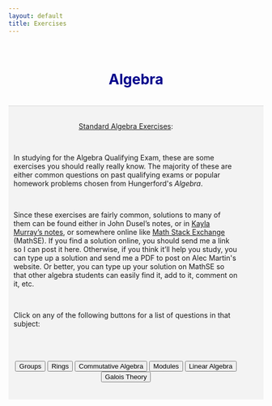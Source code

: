 ```yaml
---
layout: default
title: Exercises
---
```


<!-- Allows for LaTeX writing -->
<script type="text/javascript" async
	src="https://cdnjs.cloudflare.com/ajax/libs/mathjax/2.7.1/MathJax.js?
	config=TeX-AMS-MML_HTMLorMML">
</script>
<!-- <script type="text/javascript" async
	src="https://cdnjs.cloudflare.com/ajax/libs/mathjax/2.7.7/MathJax.js?config=default">
</script> -->
<script>
	function showDiv(myVar) {
		var x = document.getElementById(myVar);
		if (x.style.display === "none") {
			x.style.display = "block";
		} else {
			x.style.display = "none";
		}
	}
</script>


<br>
<h1 align=center style="color: darkblue">Algebra</h1>
<br>






<div style="border-top: 1px solid #d5d5d5"></div>
<div style="background-color: #f3f3f3; ">
	<br/>
	<style>
		table, th, td { border: 1px solid black; border-collapse: collapse; background: #ffffff; margin-top: 50px; margin-bottom:50px; }
		th, td { padding: 10px; }
	</style>
	<div align=center style="margin-left:10px; margin-right:50px;">
		<p><u>Standard Algebra Exercises</u>:</p><br>
		<div align=left>
			<p>In studying for the Algebra Qualifying Exam, these are some exercises you should really really know. The majority of these are either common questions on past qualifying exams or popular homework problems chosen from Hungerford's <i>Algebra</i>.</p>
			<br>
			<p>Since these exercises are fairly common, solutions to many of them can be found either in John Dusel’s notes, or in <a href="murray-qual-binder.pdf">Kayla Murray’s notes</a>, or somewhere online like <a href="">Math Stack Exchange</a> (MathSE). If you find a solution online, you should send me a link so I can post it here. Otherwise, if you think it’ll help you study, you can type up a solution and send me a PDF to post on Alec Martin's website. Or better, you can type up your solution on MathSE so that other algebra students can easily find it, add to it, comment on it, etc.</p>
			<br>
			<p>Click on any of the following buttons for a list of questions in that subject:</p>
			<br>
		</div>
		<br>
		<br>
		<input type="button" name="answer" value="Groups" onclick="showDiv('AlgGroups')" />
		<div id="AlgGroups" align=left style="display:none; margin-left:40px;" class="answer_list" >
			<h3>Group Theory</h3>
			<br>
			<ol style="list-style-position: inside; margin-left:30px;">
				<li>Suppose that \(G\) has a subgroup \(H\) of finite index. Prove that the number of left cosets of \(H\) in \(G\) is the same as the number of right cosets.</li><br>
				<li>Consider a finite group \(G\) and \(N \triangleleft G\).
					<ol type="a" style="list-style-position: inside; margin-left:30px;">
						<li>For \(g∈G\), prove that the order of \(gN\) in \(G/N\) divides the order of \(g\) in \(G\).</li>
						<li>For a subgroup \(H\) of \(G\), prove that if \(|H|\) and \([G:N]\) are relatively prime, then \(H\) is a subgroup of \(N\).</li>
						<li>Prove that if \(|N|\) and \([G:N]\) are relatively prime, then \(N\) is the only subgroup of \(G\) with order \(|N|\).</li>
					</ol>
				</li><br>
				<li>Prove that a subgroup of index two must be normal.</li><br>
				<li>Can you find examples of a groups \(K\), \(H\), and \(G\) such that \(H \triangleleft G\) and \(K \triangleleft H\), but \(K\) is not normal in \(G\)?</li><br>
				<li>What's a finite group G with normal subgroups A and B such that
				<ol type="a" style="list-style-position: inside; margin-left:30px;">
						<li>\(A \cong B\) but \(G/A \ncong G/B\)?</li>
						<li>\(A \ncong B\) but \(G/A \cong G/B\)?</li>
					</ol>
				</li><br>
				<li>Prove that every (nontrivial) subgroup of \(\mathbb{Z}\) is cyclic.</li><br>
				<li>Let \(G\) be an abelian group, and let \(H\) be a subgroup of \(G\). Prove that if there is a homomorphism \( \varphi : G \to H\) such that \(\varphi\) restricted to \(H\) is the identity, then \(G \cong H \times \ker\varphi\).</li><br>
				<li>Suppose that \(\sigma \in S_n\) is given in cyclic notation as \((i_1 i_2 \cdots i_m)\). For \(\tau \in S_n\) prove that \(\tau\sigma\tau^{-1} = (\tau(i_1)\tau(i_2) \cdots \tau(i_m))\).</li><br>
				<li>An element of \(S_n\) may be written as a product of transpositions. Among all such ways of writing an element as a product of transpositions, there is a minimal number of transpositions necessary to write that element. For any \(n\), what is the maximum number over all elements of \(S_n\) of this minimal number of transpositions that you need to write that element?</li><br>
				<li>For a finitely generated abelian group \(G\), recall the definition of the <i>invariant factors</i> of \(G\) and of the <i>elementary divisors</i> of \(G\). For an abelian group of the following orders, write down every possibility for its list of invariant factors and elementary divisors.\[165 \quad 180 \quad 128\]</li><br>
				<li>Prove that if \(G\) is a finite noncyclic abelian group, then \(Aut(G)\) is not abelian.</li><br>
				<li>For a group \(G\) acting on a set \(X\), for an element \(x \in X\) recall the definition of the <i>orbit</i> of \(x\), denoted \(G.x\), and of the <i>stabilizer</i> of \(x\), denoted \(G_x\). Prove that \(|G.x| = [G:G_x]\).</li><br>
				<li>What is the definition of an inner automorphism of a group? Prove that the group of inner automorphisms of a group \(G\) form a normal subgroup of \(Aut(G)\). Furthermore prove that the group of inner automorphisms is isomorphic to \(G/Z(G)\), where \(Z(G)\) denotes the center of \(G\).</li><br>
				<li>Prove that if a group contains an element of order greater than two, then it must have a nontrivial automorphism.</li><br>
				<li>Prove that \(G/Z(G)\) is cyclic if and only if \(G\) is abelian.</li><br>
				<li>Related to the previous question, prove that \(Aut(G)\) being cyclic means \(G\) is abelian. What's an example of an abelian group with non-cyclic automorphism group? (<a href="https://math.stackexchange.com/questions/33254/showing-that-a-cyclic-automorphism-group-makes-a-finite-group-abelian">MathSE</a>)</li><br>
				<li>For a group \(G\) and a subgroup \(H\) of \(G\) of finite index, prove that there must exist a normal subgroup \(N\) of \(G\) contained in \(H\) that also has finite index. (<a href="https://math.stackexchange.com/questions/88719/a-group-g-with-a-subgroup-h-of-index-n-has-a-normal-subgroup-k-subset-h">MathSE</a>)</li><br>
				<li>A variation on the previous exercise: If \(G\) is a finite simple group with a subgroup \(H\) of index \(n\), show that \(G\) is isomorphic to a subgroup of \(S_n\).</li><br>
				<li>For a finite group \(G\) with subgroup \(H\) of index \(p\), if \(p\) is the smallest prime divisor of \(|G|\), then \(H\) must be normal in \(G\). (<a href="https://math.stackexchange.com/questions/164244/normal-subgroup-of-prime-index">MathSE</a>)</li><br>
				<li>Prove that a finite \(p\)-group has nontrivial center.</li><br>
				<li>Prove that if \(|G|=p^n\) for some prime integer \(p\), then \(Z(G)\) is nontrivial.</li><br>
				<li>Prove that for a normal Sylow \(p\)-subgroup \(P\) of a finite group \(G\), and an endomorphism \(\phi\) of \(G\), that \(\phi(P)\) is a subgroup of \(P\). Is this true if \(G\) is infinite?</li><br>
				<li>Prove that if \(|G| = p^2\) for some prime integer \(p\), then \(G\) is abelian.</li><br>
				<li>Suppose that \(p\) and \(q\) are prime integers such that \(p > q\). Prove that if \(|G|=p^n q\), then \(G\) cannot be simple.</li><br>
				<li>Show that a group of any of the following orders cannot be simple. (<a href="https://math.stackexchange.com/questions/280657/non-abelian-simple-group-of-order-120">MathSE</a>)\[105 \quad 120 \quad 200 \quad 250\]</li><br>
				<li>For a group \(G\), what is the definition of its commutator subgroup? Denote the commutator subgroup as \(G'\). Prove that \(G'\) is normal in \(G\), and show that for any abelian group \(A\), a homomorphism \(G \to A\) must factor through the quotient \(G/G'\).</li><br>
				<li>Recall what it means for a group to be <i>nilpotent</i> and what it means for a group to be <i>solvable</i>. Prove that a nilpotent group is solvable. (See Hungerford Chapter II, Section 7, Exercises 3 and 4 for an different characterizations of solvability and nilpotency that make this proof easier.)</li><br>
				<li>Prove that every subgroup and every homomorphic image of a solvable group is solvable.</li><br>
				<li>If \(N\) is normal in \(G\) and both \(N\) and \(G/N\) are solvable, prove that \(G\) is solvable too.</li><br>
			</ol>
			<br>
			<br>
		</div>
		<input type="button" name="answer" value="Rings" onclick="showDiv('AlgRings')" />
		<div id="AlgRings" align=left style="display:none; margin-left:40px;" class="answer_list" >
			<h3>Ring Theory</h3>
			<br>
			<ol style="list-style-position: inside; margin-left:30px;">
				<li>Prove that a finite integral domain is in fact a field.</li><br>
				<li>Recall what it means for an element of a ring to be <i>nilpotent</i>. For a commutative unital ring \(R\), prove that the set of nilpotent elements forms an ideal.</li><br>
				<li>Prove that if \(R\) is commutative and both \(a\) and \(b\) in \(R\) are nilpotent, the their sum \(a + b\) is nilpotent. Why do we need \(R\) to be commutative?</li><br>
				<li>Let \(R\) be a field of characteristic \(p \neq 0\). Show that the Frobenius map (\(r \mapsto r^p\)) is an isomorphism</li><br>
				<li>What is an example of an integral domain \(R\) and ideals \(I\) and \(J\) such that \(IJ \neq I \cap J\)?</li><br>
				<li>In a commutative unital ring, prove that maximal ideas are prime. Prove that the converse is true if your ring is a PID.</li><br>
				<li>In the category of commutative unital rings, give an example of a
					<ol type="a" style="list-style-position: inside; margin-left:30px;">
						<li>Ring that is not an Integral Domain.</li>
						<li>Integral Domain that is not a GCD Domain.</li>
						<li>Integral Domain that is not a UFD. (Bonus points if your example is a GCD Domain.)</li>
						<li>UFD that is not a PID.</li>
						<li>PID that is not a Euclidian Domain.</li>
						<li>Euclidean Domain that is not a Field.</li>
					</ol>
				</li><br>
				<li>For a commutative unital ring \(R\), an ideal \(M\) is maximal if and only if for each \(r \in R\setminus M\) there is some \(s \in R\) such that \(1 − rs \in M\).</li><br>
				<li>Recall the definition of an <i>idempotent</i> element of a ring and of a <i>central element</i> of a ring. Two elements \(a\) and \(b\) of a ring are <i>orthogonal</i> if \(ab = 0\). If \(R\) is a unital ring with idempotent element \(e\),
					<ol type="a" style="list-style-position: inside; margin-left:30px;">
						<li>then the element \(1-e\) is also idempotent,</li>
						<li>and if \(e\) is a central element of \(R\), then \(eR\) and \((1−e)R\) are ideals such that \(R = eR \times (1-e)R\).</li>
						<li>More generally, there are ideals \(\{J_i\}_{i \in 1, \cdots, n}\) of \(R\) such that \(R\) can be written as an <i>internal</i> direct sum of the \(J_i\), i.e. \(R = J_1 \oplus \cdots \oplus J_n\), if and only if \(R\) contains orthogonal central idempotents \(\{e_i\}_{i \in 1, \cdots, n}\) such that \(e_1 + \cdots + e_n = 1\) and \(J_i = e_i R\) for \(i \in \{1,…,n\}\).
						This is called the Peirce decomposition of a ring.</li>
					</ol>
				</li><br>
				<li>Recall the definition of a <i>local ring</i>. Prove that a commutative unital ring \(R\) is local if and only if for all \(a,b \in R\) we have that \(a + b = 1\) implies that either \(a\) or \(b\) is a unit.</li><br>
				<li>Prove that \(R\) is local if every non-unit of \(R\) is nilpotent.</li><br>
				<li>For a unital ring \(R\) of characteristic \(p\), let \(a\) be a nilpotent element of \(R\). Prove that \(a + 1\) is unipotent (that some power of \(a + 1\) equals \(1\)).</li><br>
				<li>What’s an example of an integral domain \(R\) with non-maximal ideal \(I\) such that \(char R = 0\) but \(char R/I \neq 0\)?</li><br>
				<li>For a commutative unital ring \(R\), suppose that \(f = a_nx^n + a_{n−1}x^{n−1} + \cdots + a_0\) is a zero divisor in \(R[x]\). Prove that there exists some \(b \in R\) such that \(b a_n = b a_{n-1}  = \cdots = b a_0 = 0\).</li><br>
				<li>For a commutative unital ring \(R\) and polynomial \(f = a_nx^n + a_{n−1}x^{n−1} + \cdots + a_0 \in R[x]\), \(f\) is a unit in \(R[x]\) if and only if \(a_0\) is a unit in \(R\) and \(a_1, \cdots, a_n\) are nilpotent.</li><br>
				<li>Suppose \(R\) is a ring such that \(r^2 = r\) for all \(r \in R\). Prove
					<ol type="a" style="list-style-position: inside; margin-left:30px;">
						<li>every element is its own additive inverse.</li>
						<li>\(R\) is commutative.</li>
						<li>every finitely generated ideal is principal. (<a href="https://math.stackexchange.com/questions/110329/finitely-generated-ideals-in-a-boolean-ring-are-principal-why">MathSE</a>)</li>
						<li>every prime ideal is maximal.</li>
					</ol>
				</li><br>
				<li>For indeterminates \(x\) and \(y\) and a field \(k\), prove that \((x,y)\) is not a principal ideal of \(k[x,y]\).</li><br>
			</ol>
			<br>
			<br>
		</div>
		<input type="button" name="answer" value="Commutative Algebra" onclick="showDiv('AlgComm')" />
		<div id="AlgComm" align=left style="display:none; margin-left:40px;" class="answer_list" >
			<h3>Commutative Algebra</h3>
			<br>
			<ol style="list-style-position: inside; margin-left:30px;">
				<li>Prove that these three characterizations of \(\text{Rad}(I)\), the <i>radical</i> of an ideal \(I\) of a commutative unital ring \(R\), are equivalent. The first one is the usual definition.
					<ol type="a" style="list-style-position: inside; margin-left:30px;">
						<li>\(\text{Rad}(I) = \{r \in R : r^n \in I, n \in \mathbb{N}\}\)</li>
						<li>\(\text{Rad}(I)\) is the intersection of all prime ideals of \(R\) that contain \(I\).</li>
						<li>\(\text{Rad}(I)\) is the pre-image of the ideal of nilpotent elements in \(R/I\).</li>
					</ol>
				It would be a good idea to prove that \(\text{Rad}(I)\) is an honest ideal of \(R\) directly from the first of these characterizations.
				</li><br>
				<li>For a multiplicative subset \(S\) of a commutative unital ring \(R\), and an ideal \(I\) of \(R\), prove that \(S^{-1} \text{Rad}(I) = \text{Rad}(S^{-1}I)\).</li><br>
				<li>What’s an example of a Noetherian integral domain that is not a PID?</li><br>
				<li>For a commutative unital ring \(R\), let \(I\) be a <i>primary</i> ideal of \(R\), which means that for \(a,b \in R\) such that \(ab \in I\), either \(a \in I\) or \(b^n \in I\) for some \(n \in N\). Let \(S\) be a multiplicative subset of \(R\) such that \(S \cap I = \emptyset\). Prove that \(S^{-1}I\) is a primary ideal of \(S^{−1}R\).</li><br>
				<li>For a commutative unital ring \(R\) and proper ideal \(I\) of \(R\), prove that \(I\) is a primary ideal if and only if the zero divisors in \(R/I\) are all nilpotent.</li><br>
				<li>For a commutative unital ring \(R\), let \(S\) be a saturated multiplicative subset \(R\), so for \(x,y \in R\) we have that if \(xy \in S\) then \(x,y \in S\). Prove that \(R \setminus S\) is a union of prime ideals of \(R\)</li><br>
				<li>For a commutative unital ring \(R\), prove that the set of zero divisors of \(R\) is a union of prime ideals.</li><br>
			</ol>
			<br>
			<br>
		</div>
		<input type="button" name="answer" value="Modules" onclick="showDiv('AlgMods')" />
		<div id="AlgMods" align=left style="display:none; margin-left:40px;" class="answer_list" >
			<h3>Modules</h3>
			<br>
			<ol style="list-style-position: inside; margin-left:30px;">
				<li>Recall what it means for arbitrary extension of rings, \(A \subset B\), to be <i>finite</i> and <i>free</i>.
					<ol type="a" style="list-style-position: inside; margin-left:30px;">
						<li>Let \(\{b_1, \cdots, b_n\}\) be a free basis for \(A \subset B\). If \(b = a_1b_1 + \cdots + a_nb_n\) for each \(a_i \in A\) and some \(a_s\) is a unit, show one may replace \(b_s\) with \(b\) to obtain another free basis.</li>
						<li>Show that the natural inclusion \(\mathbb{Q}[x] \hookrightarrow \mathbb{Q}[x,y]/\langle y^3 - x^2 y^2 + 7xy - 11x^{100} \rangle\) is finite and free.</li>
						<li>Show that \(\mathbb{F}_p[x^p] \subset \mathbb{F}_p[x]\) is finite and free. What's the canonical free basis for this extension?</li>
						<li>Let \(R = \mathbb{F}_p[x_1, \cdots, x_n]\). Then each extension in \(\cdots \subset R^{p^k} \subset \cdots \subset R^{p^2} \subset R^p \subset R \subset R^{1/p} \subset \cdots\) is finite and free.</li>
					</ol>
				</li><br>
				<li>For unital ring \(R\), recall what it means for a unitary \(R\)-module to be <i>simple</i>. Prove that a simple \(R\)-module \(M\) must be cyclic, and that the ring \(\text{End}_R(M)\) is a division ring. What about the converse? Is it true that if \(\text{End}_R(M)\) is a division ring then \(M\) must be simple?</li><br>
				<li>For a commutative unital ring \(R\) and left \(R\)-modules \(M\) and \(N\), does \(\text{Hom}_R(M,N)\) have any sort of \(R\)-module structure? Is it necessary to assume that \(R\) is commutative? What if \(M\) is a right \(R\)-module instead? (<a href="https://math.stackexchange.com/questions/637807/why-is-operatornamehomm-n-not-necessarily-an-r-module">MathSE</a>)</li><br>
				<li>For a ring \(R\), consider the commutative diagram
				$$\require{AMScd} \begin{CD}
				0 @>>> A @>{f_1}>> B @>{f_2}>> C @>>> 0\\
				@. @. @V{\phi_2}VV @. @.\\
				0 @>>> X @>{g_1}>> Y @>{g_2}>> Z @>>> 0\\
				\end{CD}$$
				in the category of \(R\)-modules such that the top and bottom rows are exact. Suppose that there is a some map \(\phi_1 \in \text{Hom}_R(A,X)\) such that \(\phi_2 \circ f_1 = g_1 \circ \phi_1\). Prove that there exists some map \(\phi_3 \in \text{Hom}_R(C,Z)\) such that \(\phi_3 \circ f_2 = g_2 \circ \phi_2\).</li><br>
				<li>Suppose that \(P\) is a projective \(R\)-module, and is the homomorphic image of some \(R\)-module \(M\). Prove that \(P\) is isomorphic to a direct summand of \(M\). What is the analogous fact to this one concerning injective \(R\)-modules?</li><br>
				<li>For a unital ring \(R\), in the category \(R-\text{Mod}\), a free module is projective.</li><br>
				<li>More generally than the previous problem, consider the three following adjectives that could describe an \(R\)-module: \(\text{free} \quad \text{projective} \quad \text{torsion-free}\)<br>
				Which of these properties of an \(R\)-module imply another, and which don't? Provide proofs and counterexamples.</li><br>
				<li>Prove that a direct sum of \(R\)-modules \(\oplus_{i \in I} P_i\) is projective if and only if each \(P_i\) is projective.</li><br>
				<li>Prove that \(\mathbb{Q}\) is not a projective \(\mathbb{Z}\)-module. What is an example of a projective \(\mathbb{Z}\)-module?</li><br>
				<li>Recall the definition of a \(\mathbb{Z}\)-module (abelian group) being <i>divisible</i>. Prove that a unitary \(\mathbb{Z}\)-module is injective if an only if it is divisible.</li><br>
				<li>Suppose that in the category \(R\)-mod, for any object \(D\) the functor \(\text{Hom}_R(D,−)\) preserves the exactness of the sequence \[0 \to A \to B \to C \to 0.\] Prove that this sequence must split. Prove the converse of this statement too.</li><br>
				<li>For a unital ring \(R\) and a unitary left \(R\)-module \(M\), write out the details of the left \(R\)-module isomorphism \(M \cong \text{Hom}_R(R,M)\).</li><br>
				<li>For a left \(R\)-module \(M\), write down the details of the natural homomorphism of \(R\)-modules \(\theta_M : A \to A^{**}\). Prove that \(\theta_M\) is an isomorphism if \(R\) is unital and \(M\) is free with finite basis over \(R\).</li><br>
				<li>For a homomorphism of left \(R\)-modules \(f: M \to N\), write down the details of the natural map \(f^∗: M^{∗∗} \to N^{∗∗}\) such that the following diagram commutes:
					$$ \require{AMScd} \begin{CD}
					M @>{\theta_M}>> M^{\ast\ast}\\
					@V{f}VV @VV{f^\ast}V\\
					N @>{\theta_N}>> N^{\ast\ast}\\
					\end{CD} $$</li><br>
				<li>For a unital ring \(R\) and a unitary left \(R\)-module \(M\), write out the details of the left \(R\)-module isomorphism \(R \otimes_R M \cong M\).</li><br>
				<li>Let \(R\) be a PID and suppose \(V\) and \(W\) are (not fully torsion) finite dimensional modules over \(R\). Show the following:
					<ol type="a" style="list-style-position: inside; margin-left:30px;">
						<li>\(\text{dim}(V \oplus W) = \text{dim}(V) + \text{dim}(W)\)</li>
						<li>\(\text{dim}(V \otimes W) = \text{dim}(V) \text{dim}(W)\)</li>
					</ol></li><br>
				<li>For integers \(m\) and \(n\), write out the details of the \(\mathbb{Z}\)-bimodule isomorphism \(\mathbb{Z}/(m) \otimes_\mathbb{Z} \mathbb{Z}/(n) \cong \mathbb{Z}/(m,n)\). (<a href="https://math.stackexchange.com/questions/72284/proof-of-mathbbz-m-mathbbz-otimes-mathbbz-mathbbz-n-mathbbz">MathSE</a>)</li><br>
				<li>Let \(S\) be a two-sided ideal of a ring \(R\) and let \(SM\) denote the abelian subgroup of an \(R\)-module \(M\) generated by elements of the form \(sm\) for \(s \in S\) and \(m \in M\). Show that \(SM\) is an honest submodule of \(M\), describe the natural left \(R\)-module structure on \((R/S) \otimes_R M\), and show that \((R/S)\otimes_R M \cong M/SM\) as left \(R\)-modules.</li><br>
				<li>Suppose that \(A\) and \(A'\) are left \(R\)-modules and \(B\) and \(B'\) are right \(R\)-modules. Take \(f \in Hom(A,A')\) and \(g \in \text{Hom}(B,B')\). Is it necessarily true that \[\ker(f \otimes g) \cong (\ker f \otimes B) + (A \otimes \ker g)?\]</li><br>
				<li>Give examples of a commutative ring \(R\), of \(R\)-modules \(M\), \(M'\), and \(N\), and of a map \(f \in \text{Hom}(M,M')\) such that
					<ol type="a" style="list-style-position: inside; margin-left:30px;">
						<li>\(f\) is injective, but \(1 \otimes f : N \otimes M \to N \otimes M'\) is not injective.</li>
						<li>\(f\) is surjective, but \(f^∗ :\text{Hom}(N,M) \to \text{Hom}(N,M')\), where \(f^∗(h) = f \circ h\), is not surjective.</li>
					</ol></li><br>
				<li>For a ring \(R\) and left \(R\)-modules \(M\) and \(N\), write down the details of the homomorphism of abelian groups \(M^∗ \otimes_R N \to \text{Hom}_R(M,N)\). Prove that this homomorphism is an isomorphism if \(R\) is a field and \(M\) and \(N\) are finite-dimensional vector spaces over \(R\).</li><br>
				<li>Let \(R\) be an integral domain. For an \(R\)-module \(M\), define \(\tau(M) = \{m \in M : \mathcal{O}_m \neq \emptyset\}\), where \(\mathcal{O}_m\) is the annihilator of \(m\) in \(R\). Prove that \(\tau\) induces a left-exact functor from \(R\)-mod to the category of torsion \(R\)-modules, where \(M \mapsto \tau(M)\) and \(f \mapsto f\mid_{\tau(M)}\). Why do we need the assumption that \(R\) is an integral domain?</li><br>
				<li>Let \(R\) be a PID, and let \(M\) be a unitary left \(R\)-module. For \(s \in R\) recall the definition of a couple of our favorite submodules of \(M\): \(sM = \{sm : m \in M\}\) and \(M[s] = \{ m \in M : sm = 0 \}\). Let \(p\) be a prime element of \(R\). Additionally, recall the definition of a <i>cyclic</i> \(R\)-module, and let \(N\) be a cyclic \(R\)-module of order \(r \in R\).
					<ol type="a" style="list-style-position: inside; margin-left:30px;">
						<li>What is the natural way to define \(M/pM\) as a vector space over \(R/(p)\)?</li>
						<li>What is the natural way to define \(M[p]\) as a vector space over \(R/(p)\)?</li>
						<li>Supposing \(s\) is relatively prime to \(r\), prove that \(sN = N\) and \(N[s] = 0\).</li>
						<li>Suppose \(s\) divides \(r\), so there is some \(k\) such that \(sk = r\). Prove that \(sN \cong R/(k)\) and \(N[s] \cong R/(s)\).</li>
					</ol>
				</li><br>
			</ol>
			<br>
			<br>
		</div>
		<input type="button" name="answer" value="Linear Algebra" onclick="showDiv('AlgLinAlg')" />
		<div id="AlgLinAlg" align=left style="display:none; margin-left:40px;" class="answer_list" >
			<h3>Linear Algebra</h3>
			<br>
			<ol style="list-style-position: inside; margin-left:30px;">
				<li>For a division ring \(D\), let \(V_i\) be a finite dimensional vector space over \(D\) for \(i \in \{ 1, \cdots, k\}\). Suppose the sequence \[0 \to V_1 \to V_2 \to \cdots \to V_k \to 0\] is exact. Prove that \(\sum_{i=1}^{k} (-1)^{-i}\text{dim}_D (V_i) = 0\)</li><br>
				<li>Prove that if \(A\) and \(B\) are invertible matrices over a field \(k\), then \(A + \lambda B\) is invertible for all but finitely many \(\lambda \in k\).</li><br>
				<li>For the ring of \(n \times n\) matrices over a commutative unital ring \(R\), which we'll denote \(\text{Mat}_n(R)\), recall the definition of the <i>determinant</i> map \(\text{det}: \text{Mat}_n(R) \to R\). For \(A \in \text{Mat}_n(R)\) also recall the definition of the <i>classical adjoint</i> \(A^\alpha\) of \(A\)
					<ol type="a" style="list-style-position: inside; margin-left:30px;">
						<li>\(\text{det}(A^\alpha) = \text{det}(A)^{n-1}\)</li>
						<li>\((A^\alpha)^\alpha = \text{det}(A)^{n-2}A\)</li>
					</ol>
				</li><br>
				<li>If \(R\) is an integral domain and \(A\) is an \(n \times n\) matrix over \(R\), prove that if a system of linear equations \(Ax = 0\) has a nonzero solution then \(\text{det}A = 0\). Is the converse true? What if we drop the assumption that \(R\) is an integral domain?</li><br>
				<li>What is the companion matrix \(M\) of the polynomial \(f = x^2 - x + 2\) over \(\mathbb{C}\)? Prove that \(f\) is the minimal polynomial of \(M\).</li><br>
				<li>Suppose that \(\phi\) and \(\psi\) are commuting endomorphisms of a finite dimensional vector space \(E\) over a field \(k\), so \(\phi\psi = \psi\phi\).
					<ol type="a" style="list-style-position: inside; margin-left:30px;">
						<li>Prove that if \(k\) is algebraically closed, then \(\phi\) and \(\psi\) have a common eigenvector.</li>
						<li>Prove that if \(E\) has a basis consisting of eigenvectors of \(\phi\) and \(E\) has a basis consisting of eigenvectors of \(\psi\), then \(E\) has a basis consisting of vectors that are eigenvectors for both \(\phi\) and \(\psi\) simultaneously.</li>
					</ol>
				</li><br>
			</ol>
			<br>
			<br>
		</div>
		<input type="button" name="answer" value="Galois Theory" onclick="showDiv('AlgGal')" />
		<div id="AlgGal" align=left style="display:none; margin-left:40px;" class="answer_list" >
			<h3>Galois Theory</h3>
			<br>
			<ol style="list-style-position: inside; margin-left:30px;">
				<li>Suppose that for an extension field \(F\) over \(K\) and for \(a \in F\), we have that \(b \in F\) is algebraic over \(K(a)\) but transcendental over \(K\). Prove that \(a\) is algebraic over \(K(b)\).</li><br>
				<li>Suppose that for a field \(F/K\) that \(a \in F\) is algebraic and has odd degree over \(K\). Prove that \(a^2\) is also algebraic and has odd degree over \(K\), and furthermore that \(K(a) = K(a^2)\).</li><br>
				<li>For a polynomial \(f \in K[x]\), prove that if \(r \in F\) is a root of \(f\) then for any \(\sigma \in \text{Aut}_K(F)\), \(\sigma(r)\) is also a root of \(f\).</li><br>
				<li>Prove that as extensions of \(\mathbb{Q}\), \(\mathbb{Q}(x)\) is Galois over \(\mathbb{Q}(x^2)\) but not over \(\mathbb{Q}(x^3)\).</li><br>
				<li>If \(F\) is _______ over \(E\), and \(E\) is _______ over \(K\), is \(F\) necessarily _______ over \(K\)? Answer this question for each of the words "algebraic," "normal," and "separable" in the blanks.</li><br>
				<li>If \(F\) is _______ over \(K\), and \(E\) is an intermediate extension of \(F\) over \(K\), is \(F\) necessarily _______ over \(E\)? Answer this question for each of the words "algebraic", "normal", and "separable" in the blanks.</li><br>
				<li>If \(F\) is some (not necessarily Galois) field extension over \(K\) such that \([F:K] = 6\) and \(\text{Aut}_K(F) \cong S_3\), then \(F\) is the splitting field of an irreducible cubic over \(K[x]\).</li><br>
				<li>Recall the definition of the <i>join</i> of two subgroups \(H \vee G\) (or \(H + G\)). For \(F\) a finite dimensional Galois extension over \(K\) and let \(A\) and \(B\) be intermediate extensions. Prove that
					<ol type="a" style="list-style-position: inside; margin-left:30px;">
						<li>\(\text{Aut}_{AB}(F) = \text{Aut}_A(F) \cap \text{Aut}_B(F)\)</li>
						<li>\(\text{Aut}_{A \cap B}(F) = \text{Aut}_A(F) \vee \text{Aut}_B(F)\)</li>
					</ol></li><br>
				<li>For a field \(K\) take \(f \in K[x]\) and let \(n = \text{deg}(f)\). Prove that for a splitting field \(F\) of \(f\) over \(K\) that \([F:K] \leq n!\). Furthermore prove that \([F:K]\) divides \(n!\).</li><br>
				<li>Let \(F\) be the splitting field of \(f \in K[x]\) over \(K\). Prove that if \(g \in K[x]\) is irreducible and has a root in \(F\), then \(g\) splits into linear factors over \(F\).</li><br>
				<li>Prove that a finite field cannot be algebraically closed.</li><br>
				<li>For \(u = \sqrt{2 + \sqrt{2}}\), what is the Galois group of \(\mathbb{Q}(u)\) over \(\mathbb{Q}\)? What are the intermediate fields of the extension \(\mathbb{Q}(u)\) over \(\mathbb{Q}\)?</li><br>
				<li>Characterize the splitting field and all intermediate fields of the polynomial \((x^2 - 2)(x^2 - 3)(x^2 - 5)\) over \(\mathbb{Q}\). Using this characterization, find a primitive element of the splitting field.</li><br>
				<li>Characterize the splitting field and all intermediate fields of the polynomial \(x^4 - 3\) over \(\mathbb{Q}\)</li><br>
				<li>Consider the polynomial \(f = x^3 − x + 1\) in \(\mathbb{F}_3[x]\). Prove that \(f\) is irreducible. Calculate the degree of the splitting field of \(f\) over \(\mathbb{F}_3\) and the cardinality of the splitting field of \(f\).</li><br>
				<li>Given an example of a finite extension of fields that has infinitely many intermediate fields.</li><br>
				<li>Let \(u = \sqrt{3 + \sqrt{2}}\). Is \(\mathbb{Q}(u)\) a splitting field of \(u\) over \(\mathbb{Q}\)? (<a href="https://math.stackexchange.com/questions/1817583/is-sqrt7-in-mathbbq-left-sqrt3-sqrt2-right">MathSE</a>)</li><br>
				<li>Prove that the multiplicative group of units of a finite field must be cyclic, and so is generated by a single element.</li><br>
				<li>Prove that \(\mathbb{F}_{p^n}\) is the splitting field of \(x^{p^n} - x\) over \(\mathbb{F}_p\).</li><br>
				<li>Prove that for any positive integer \(n\) there is an irreducible polynomial of degree \(n\) over \(\mathbb{F}_p\).</li><br>
				<li>Recall the definition of a <i>perfect</i> field. Give an example of an imperfect field, and the prove that every finite field is perfect.</li><br>
				<li>For \(n > 2\) let \(\zeta_n\) denote a primitive \(n\)th root of unity over \(\mathbb{Q}\). Prove that \[[\mathbb{Q}(\zeta_n + \zeta_n^{-1} : \mathbb{Q})] = \frac{1}{2}\varphi(n)\] where \(\varphi\) is Euler's totient function.</li><br>
				<li>Suppose that a field \(K\) with characteristic not equal to \(2\) contains an primitive \(n\)th root of unity for some odd integer \(n\). Prove that \(K\) must also contain a primitive \(2n\)th root of unity.</li><br>
				<li>Prove that the Galois group of the polynomial \(x^n - 1\) over \(\mathbb{Q}\) is abelian. (<a href="https://math.stackexchange.com/questions/721864/prove-that-the-galois-group-of-xn-1-is-abelian-over-the-rationals">MathSE</a>)</li><br>
			</ol>
			<br>
			<br>
		</div>
	</div>
	<br>
	<br>
</div>

